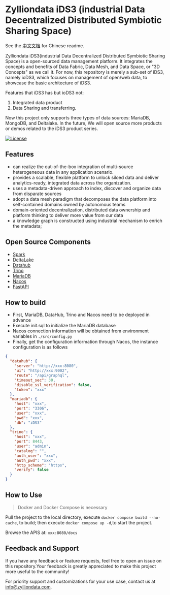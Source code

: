 # Zylliondata iDS3 (industrial Data Decentralized Distributed Symbiotic Sharing Space)

See the [中文文档](https://github.com/zylliondata/iDS3/blob/main/README-zh.md) for Chinese readme.

Zylliondata iDS3(industrial Data Decentralized Distributed Symbiotic Sharing Space) is a open-sourced data management platform. It integrates the concepts and benefits of Data Fabric, Data Mesh, and Data Space, or "3D Concepts" as we call it.
For now, this repository is merely a sub-set of iDS3, namely ioDS3, which focuses on management of open/web data, to showcase the basic architecture of iDS3. 

Features that iDS3 has but ioDS3 not:

1. Integrated data product
2. Data Sharing and transferring.

Now this project only supports three types of data sources: MariaDB, MongoDB, and Deltalake. In the future, We will open source more products or demos related to the iDS3 product series.


[![License](https://img.shields.io/badge/license-Apache%202-4EB1BA.svg)](https://www.apache.org/licenses/LICENSE-2.0.html)

## Features

- can realize the out-of-the-box integration of multi-source heterogeneous data in any application scenario.
- provides a scalable, flexible platform to unlock siloed data and deliver analytics-ready, integrated data across the
  organization.
- uses a metadata-driven approach to index, discover and organize data from disparate sources
- adopt a data mesh paradigm that decomposes the data platform into self-contained domains owned by autonomous teams
- domain-oriented decentralization, distributed data ownership and platform thinking to deliver more value from our data
- a knowledge graph is constructed using industrial mechanism to enrich the metadata;

## Open Source Components

- [Spark](https://github.com/apache/spark)
- [DeltaLake](https://github.com/delta-io/delta)
- [Datahub](https://github.com/datahub-project/datahub)
- [Trino](https://github.com/trinodb/trino)
- [MariaDB](https://github.com/MariaDB/server)
- [Nacos](https://github.com/alibaba/nacos)
- [FastAPI](https://github.com/tiangolo/fastapi)

## How to build

- First, MariaDB, DataHub, Trino and Nacos need to be deployed in advance
- Execute init.sql to initialize the MariaDB database
- Nacos connection information will be obtained from environment variables in `./src/config.py`
- Finally, get the configuration information through Nacos, the instance configuration is as follows

```json
{
  "datahub": {
    "server": "http://xxx:8080",
    "ui": "http://xxx:9002",
    "route": "/api/graphql",
    "timeout_sec": 30,
    "disable_ssl_verification": false,
    "token": "xxx"
  },
  "mariadb": {
    "host": "xxx",
    "port": "3306",
    "user": "xxx",
    "pwd": "xxx",
    "db": "iDS3"
  },
  "trino": {
    "host": "xxx",
    "port": 8443,
    "user": "admin",
    "catalog": "",
    "auth_user": "xxx",
    "auth_pwd": "xxx",
    "http_scheme": "https",
    "verify": false
  }
}
```

## How to Use

> Docker and Docker Compose is necessary

Pull the project to the local directory, execute `docker compose build --no-cache`, to build; then
execute `docker compose up -d`,to start the project.

Browse the APIS at:  `xxx:8080/docs`

## Feedback and Support

If you have any feedback or feature requests, feel free to open an issue on this repository.Your feedback is greatly appreciated to make this project more useful to the community!

For priority support and customizations for your use case, contact us
at [info@zylliondata.com]([mailto:info@zylliondata.com](mailto:info@zylliondata.com)).




